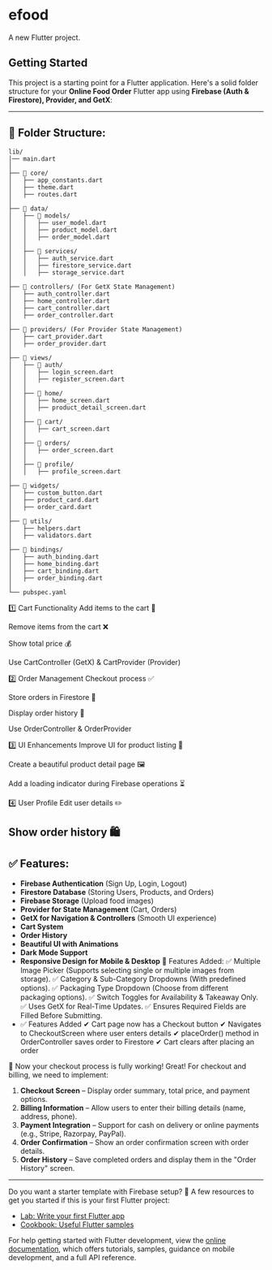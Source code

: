 # efood

A new Flutter project.

## Getting Started

This project is a starting point for a Flutter application.
Here's a solid folder structure for your **Online Food Order** Flutter app using **Firebase (Auth & Firestore), Provider, and GetX**:

---

## 📂 Folder Structure:
```
lib/
│── main.dart
│
├── 📂 core/
│   ├── app_constants.dart
│   ├── theme.dart
│   ├── routes.dart
│
├── 📂 data/
│   ├── 📂 models/
│   │   ├── user_model.dart
│   │   ├── product_model.dart
│   │   ├── order_model.dart
│   │
│   ├── 📂 services/
│   │   ├── auth_service.dart
│   │   ├── firestore_service.dart
│   │   ├── storage_service.dart
│
├── 📂 controllers/ (For GetX State Management)
│   ├── auth_controller.dart
│   ├── home_controller.dart
│   ├── cart_controller.dart
│   ├── order_controller.dart
│
├── 📂 providers/ (For Provider State Management)
│   ├── cart_provider.dart
│   ├── order_provider.dart
│
├── 📂 views/
│   ├── 📂 auth/
│   │   ├── login_screen.dart
│   │   ├── register_screen.dart
│   │
│   ├── 📂 home/
│   │   ├── home_screen.dart
│   │   ├── product_detail_screen.dart
│   │
│   ├── 📂 cart/
│   │   ├── cart_screen.dart
│   │
│   ├── 📂 orders/
│   │   ├── order_screen.dart
│   │
│   ├── 📂 profile/
│   │   ├── profile_screen.dart
│
├── 📂 widgets/
│   ├── custom_button.dart
│   ├── product_card.dart
│   ├── order_card.dart
│
├── 📂 utils/
│   ├── helpers.dart
│   ├── validators.dart
│
├── 📂 bindings/
│   ├── auth_binding.dart
│   ├── home_binding.dart
│   ├── cart_binding.dart
│   ├── order_binding.dart
│
└── pubspec.yaml
```
1️⃣ Cart Functionality
Add items to the cart 🛒

Remove items from the cart ❌

Show total price 💰

Use CartController (GetX) & CartProvider (Provider)

2️⃣ Order Management
Checkout process ✅

Store orders in Firestore 📂

Display order history 📜

Use OrderController & OrderProvider

3️⃣ UI Enhancements
Improve UI for product listing 🎨

Create a beautiful product detail page 🖼️

Add a loading indicator during Firebase operations ⏳

4️⃣ User Profile
Edit user details ✏️

Show order history 🛍️
---

## ✅ Features:
- **Firebase Authentication** (Sign Up, Login, Logout)
- **Firestore Database** (Storing Users, Products, and Orders)
- **Firebase Storage** (Upload food images)
- **Provider for State Management** (Cart, Orders)
- **GetX for Navigation & Controllers** (Smooth UI experience)
- **Cart System**
- **Order History**
- **Beautiful UI with Animations**
- **Dark Mode Support**
- **Responsive Design for Mobile & Desktop**
  🔹 Features Added:
  ✅ Multiple Image Picker (Supports selecting single or multiple images from storage).
  ✅ Category & Sub-Category Dropdowns (With predefined options).
  ✅ Packaging Type Dropdown (Choose from different packaging options).
  ✅ Switch Toggles for Availability & Takeaway Only.
  ✅ Uses GetX for Real-Time Updates.
  ✅ Ensures Required Fields are Filled Before Submitting.
- 
  ✅ Features Added
  ✔ Cart page now has a Checkout button
  ✔ Navigates to CheckoutScreen where user enters details
  ✔ placeOrder() method in OrderController saves order to Firestore
  ✔ Cart clears after placing an order

🚀 Now your checkout process is fully working!
Great! For checkout and billing, we need to implement:

1. **Checkout Screen** – Display order summary, total price, and payment options.
2. **Billing Information** – Allow users to enter their billing details (name, address, phone).
3. **Payment Integration** – Support for cash on delivery or online payments (e.g., Stripe, Razorpay, PayPal).
4. **Order Confirmation** – Show an order confirmation screen with order details.
5. **Order History** – Save completed orders and display them in the "Order History" screen.

---

Do you want a starter template with Firebase setup? 🚀
A few resources to get you started if this is your first Flutter project:

- [Lab: Write your first Flutter app](https://docs.flutter.dev/get-started/codelab)
- [Cookbook: Useful Flutter samples](https://docs.flutter.dev/cookbook)

For help getting started with Flutter development, view the
[online documentation](https://docs.flutter.dev/), which offers tutorials,
samples, guidance on mobile development, and a full API reference.
